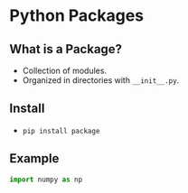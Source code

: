 # Python Packages

## What is a Package?
- Collection of modules.
- Organized in directories with `__init__.py`.

## Install
- `pip install package`

## Example
```python
import numpy as np
```